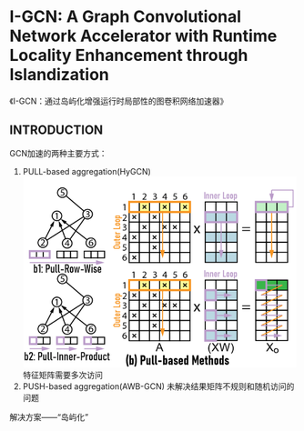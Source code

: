 # I-GCN: A Graph Convolutional Network Accelerator with Runtime Locality Enhancement through Islandization

《I-GCN：通过岛屿化增强运行时局部性的图卷积网络加速器》

## INTRODUCTION

GCN加速的两种主要方式：  

1. PULL-based aggregation(HyGCN)
   ![pull-based](images/pull-based.png)
   特征矩阵需要多次访问
2. PUSH-based aggregation(AWB-GCN)
   未解决结果矩阵不规则和随机访问的问题

解决方案——“岛屿化”

